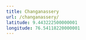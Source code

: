 ```yaml
---
title: Changanassery
url: /changanassery/
latitude: 9.443222500000001
longitude: 76.54118220000001
---
```


